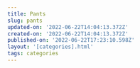 ```yaml
---
title: Pants
slug: pants
updated-on: '2022-06-22T14:04:13.372Z'
created-on: '2022-06-22T14:04:13.372Z'
published-on: '2022-06-22T17:23:10.598Z'
layout: '[categories].html'
tags: categories
---
```




